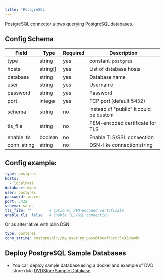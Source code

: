 ```yaml
---
title: 'PostgreSQL'
---
```


PostgreSQL connector allows querying PostgreSQL databases.

## Config Schema

| Field       | Type     | Required | Description                            |
|-------------|----------|----------|----------------------------------------|
| type        | string   | yes | constant: `postgres`                   |
| hosts       | string[] | yes | List of database hosts                 |
| database    | string   | yes | Database name                          |
| user        | string   | yes | Username                               |
| password    | string   | yes | Password                               |
| port        | integer  | yes | TCP port (default 5432)                |
| schema      | string   | no | instead of "public" it could be custom |
| tls_file    | string   | no | PEM-encoded certificate for TLS        |
| enable_tls  | boolean  | no | Enable TLS/SSL connection              |
| conn_string | string   | no | DSN-like connection string             |

## Config example:

```yaml
type: postgres
hosts: 
  - localhost
database: mydb
user: postgres
password: secret
port: 5432
schema: sales
tls_file: ""        # Optional PEM-encoded certificate
enable_tls: false   # Enable TLS/SSL connection 
```

Or as alternative with plain DSN:

```yaml
type: postgres
conn_string: postgresql://my_user:my_pass@localhost:5432/mydb
```

## Deploy PostgreSQL Sample Databases 

 - You can deploy sample database using a docker and example of DVD store data
<a href="/example/postgresql-dvdstore-sample" /> DVDStore Sample Database</a>
